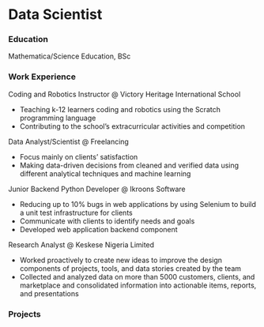 # Data Scientist

### Education
Mathematica/Science Education, BSc

### Work Experience
Coding and Robotics Instructor @ Victory Heritage International School
- Teaching k-12 learners coding and robotics using the Scratch programming language
- Contributing to the school’s extracurricular activities and competition

Data Analyst/Scientist @ Freelancing
- Focus mainly on clients’ satisfaction
- Making data-driven decisions from cleaned and verified data using different analytical techniques and machine learning

Junior Backend Python Developer @ Ikroons Software
- Reducing up to 10% bugs in web applications by using Selenium to build a unit test infrastructure for clients
- Communicate with clients to identify needs and goals
- Developed web application backend component

Research Analyst @ Keskese Nigeria Limited
- Worked proactively to create new ideas to improve the design components of projects, tools, and data stories created by the team
- Collected and analyzed data on more than 5000 customers, clients, and marketplace and consolidated information into actionable items, reports, and presentations

### Projects

